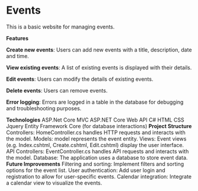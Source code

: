 # Events
This is a basic website for managing events.

**Features**

**Create new events**: Users can add new events with a title, description, date and time.

**View existing events**: A list of existing events is displayed with their details.

**Edit events**: Users can modify the details of existing events.

**Delete events**: Users can remove events.

**Error logging**: Errors are logged in a table in the database for debugging and troubleshooting purposes.

**Technologies**
  ASP.Net Core MVC
  ASP.NET Core Web API
  C#
  HTML
  CSS
  Jquery
  Entity Framework Core (for database interactions)
**Project Structure**
Controllers: HomeController.cs handles HTTP requests and interacts with the model.
Models: model represents the event entity.
Views: Event views (e.g. Index.cshtml, Create.cshtml, Edit.cshtml) display the user interface.
API Controllers: EventController.cs handles API requests and interacts with the model.
Database: The application uses a database to store event data.
**Future Improvements**
Filtering and sorting: Implement filters and sorting options for the event list.
User authentication: Add user login and registration to allow for user-specific events.
Calendar integration: Integrate a calendar view to visualize the events.
